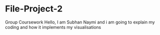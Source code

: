 # File-Project-2
Group Coursework
Hello, I am Subhan Naymi and i am going to explain my coding and how it implements my visualisations
